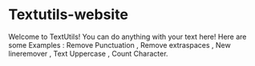 # Textutils-website
 Welcome to TextUtils! You can do anything with your text here! Here are some Examples :      Remove Punctuation , Remove extraspaces , New lineremover , Text Uppercase , Count Character.
